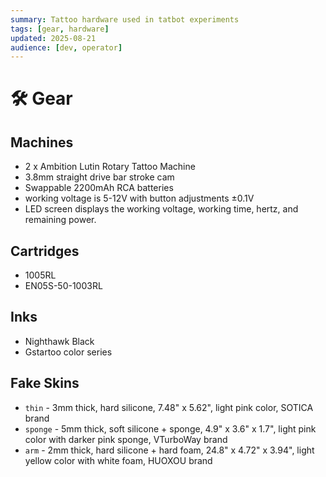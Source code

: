 ```yaml
---
summary: Tattoo hardware used in tatbot experiments
tags: [gear, hardware]
updated: 2025-08-21
audience: [dev, operator]
---
```


# 🛠️ Gear

## Machines

- 2 x Ambition Lutin Rotary Tattoo Machine
- 3.8mm straight drive bar stroke cam
- Swappable 2200mAh RCA batteries
- working voltage is 5-12V with button adjustments ±0.1V
- LED screen displays the working voltage, working time, hertz, and remaining power.

## Cartridges

- 1005RL
- EN05S-50-1003RL

## Inks

- Nighthawk Black
- Gstartoo color series

## Fake Skins

- `thin` - 3mm thick, hard silicone, 7.48" x 5.62", light pink color, SOTICA brand
- `sponge` - 5mm thick, soft silicone + sponge, 4.9" x 3.6" x 1.7", light pink color with darker pink sponge, VTurboWay brand
- `arm` - 2mm thick, hard silicone + hard foam, 24.8" x 4.72" x 3.94", light yellow color with white foam, HUOXOU brand

